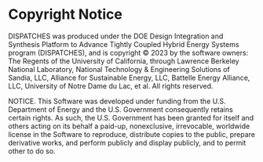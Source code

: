 Copyright Notice
================

DISPATCHES was produced under the DOE Design Integration and Synthesis Platform to Advance Tightly
Coupled Hybrid Energy Systems program (DISPATCHES), and is copyright © 2023 by the software owners:
The Regents of the University of California, through Lawrence Berkeley National Laboratory, National
Technology & Engineering Solutions of Sandia, LLC, Alliance for Sustainable Energy, LLC, Battelle
Energy Alliance, LLC, University of Notre Dame du Lac, et al. All rights reserved.

NOTICE. This Software was developed under funding from the U.S. Department of Energy and the
U.S. Government consequently retains certain rights. As such, the U.S. Government has been granted
for itself and others acting on its behalf a paid-up, nonexclusive, irrevocable, worldwide license
in the Software to reproduce, distribute copies to the public, prepare derivative works, and perform
publicly and display publicly, and to permit other to do so.
